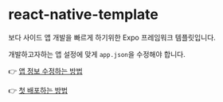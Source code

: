 # react-native-template

보다 사이드 앱 개발을 빠르게 하기위한 Expo 프레임워크 템플릿입니다.

개발하고자하는 앱 설정에 맞게 `app.json`을 수정해야 합니다.

👉 [앱 정보 수정하는 방법](https://docs.expo.dev/versions/latest/config/app/)

👉 [첫 배포하는 방법](https://docs.expo.dev/guides/local-app-production/)
